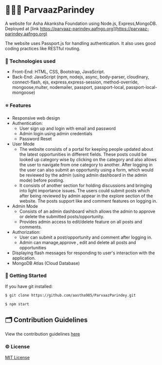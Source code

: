 # 👨🏽‍💻 ParvaazParindey
A website for Asha Akanksha Foundation using Node.js, Express,MongoDB. Deployed at [link https://parvaaz-parindey.aafngo.org](https://parvaaz-parindey.aafngo.org)

The website uses Passport.js for handling authentication. It also uses good coding practices like RESTful routing.

### 🔌 Technologies used
- Front-End: HTML, CSS, Bootstrap, JavaScript.
- Back-End: JavaScript (npm, nodejs,  async, body-parser, cloudinary, connect-flash, ejs, express,express-session, method-override, mongoose,multer, nodemailer, passport, passport-local, passport-local-mongoose)

### :star: Features
- Responsive web design
- Authentication:
    - User sign up and login with email and password
    - Admin login using admin credentials
    - Password Reset
- User Mode
    - The website consists of a portal for keeping people updated about the latest opportunities in different fields. These posts could be looked up category wise by clicking on the category and also allows the user to navigate from one category to another.
    After logging in the user can also submit an opportunity using a form, which would be reviewed by the admin (using admin dashboard in the admin mode) before posting.
    - It consists of another section for holding discussions and bringing into light importance issues. The users could submit posts which after being reviewed by admin appear in the explore section of the website. The posts support like and comment features on logging in.
- Admin Mode
    - Consists of an admin dashboard which allows the admin to approve or delete the submitted posts/opportunity.
    - Provides admin access to edit/delete feature on all posts and comments.
- Authorization:
    - User can submit a post/opportunity and comment after logging in.
    - Admin can manage,approve , edit and delete all posts and opportunities
- Displaying flash messages for responding to user's interaction with the application.
- MongoDB Atlas (Cloud Database)

### :rocket: Getting Started
If you have git installed: 
```sh
$ git clone https://github.com/aastha985/ParvaazParindey.git
```
```sh
$ npm start
```

## :card_index_dividers: Contribution Guidelines
View the contribution guidelines [here](https://github.com/aastha985/ParvaazParindey/CONTRIBUTING.md)

### :copyright: License
[MIT License](http://opensource.org/licenses/MIT)
